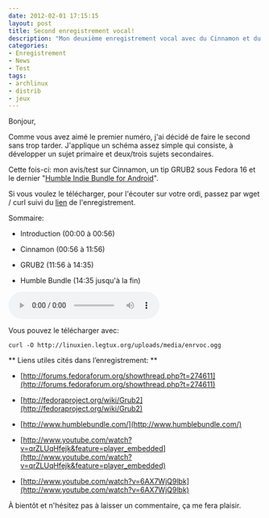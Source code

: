 ```yaml
---
date: 2012-02-01 17:15:15
layout: post
title: Second enregistrement vocal!
description: "Mon deuxième enregistrement vocal avec du Cinnamon et du GRUB2."
categories:
- Enregistrement
- News
- Test
tags:
- archlinux
- distrib
- jeux
---
```


Bonjour,

Comme vous avez aimé le premier numéro, j'ai décidé de faire le second sans trop tarder. J'applique un schéma assez simple qui consiste, à développer un sujet primaire et deux/trois sujets secondaires.

Cette fois-ci: mon avis/test sur Cinnamon, un tip GRUB2 sous Fedora 16 et le dernier "[Humble Indie Bundle for Android](http://www.humblebundle.com/)".

<!-- more -->

Si vous voulez le télécharger, pour l'écouter sur votre ordi, passez par wget / curl suivi du [lien](http://linuxien.legtux.org/uploads/media/enrvoc.ogg) de l'enregistrement.

Sommaire:

  * Introduction (00:00 à 00:56)

  * Cinnamon (00:56 à 11:56)

  * GRUB2 (11:56 à 14:35)

  * Humble Bundle (14:35 jusqu'à la fin)

<audio class="centaudio" controls><source src="http://linuxien.legtux.org/uploads/media/enrvoc.ogg" /></audio>

Vous pouvez le télécharger avec:

	curl -O http://linuxien.legtux.org/uploads/media/enrvoc.ogg

** Liens utiles cités dans l’enregistrement: **

  * [http://forums.fedoraforum.org/showthread.php?t=274611](http://forums.fedoraforum.org/showthread.php?t=274611)

  * [http://fedoraproject.org/wiki/Grub2](http://fedoraproject.org/wiki/Grub2)

  * [http://www.humblebundle.com/](http://www.humblebundle.com/)

  * [http://www.youtube.com/watch?v=qrZLUqHfejk&feature=player_embedded](http://www.youtube.com/watch?v=qrZLUqHfejk&feature=player_embedded)

  * [http://www.youtube.com/watch?v=6AX7WjQ9lbk](http://www.youtube.com/watch?v=6AX7WjQ9lbk)

À bientôt et n'hésitez pas à laisser un commentaire, ça me fera plaisir.
